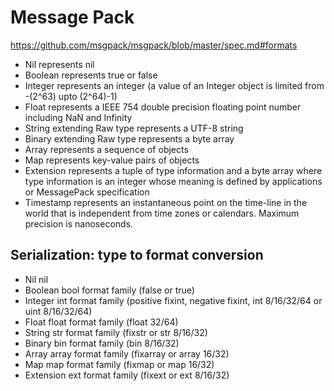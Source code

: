 # Message Pack

https://github.com/msgpack/msgpack/blob/master/spec.md#formats

* Nil represents nil
* Boolean represents true or false
* Integer represents an integer (a value of an Integer object is limited from -(2^63) upto (2^64)-1)
* Float represents a IEEE 754 double precision floating point number including NaN and Infinity
* String extending Raw type represents a UTF-8 string
* Binary extending Raw type represents a byte array
* Array represents a sequence of objects
* Map represents key-value pairs of objects
* Extension represents a tuple of type information and a byte array where type information is an integer whose meaning is defined by applications or MessagePack specification
* Timestamp represents an instantaneous point on the time-line in the world that is independent from time zones or calendars. Maximum precision is nanoseconds.

## Serialization: type to format conversion

* Nil	nil
* Boolean	bool format family (false or true)
* Integer	int format family (positive fixint, negative fixint, int 8/16/32/64 or uint 8/16/32/64)
* Float	float format family (float 32/64)
* String	str format family (fixstr or str 8/16/32)
* Binary	bin format family (bin 8/16/32)
* Array	array format family (fixarray or array 16/32)
* Map	map format family (fixmap or map 16/32)
* Extension	ext format family (fixext or ext 8/16/32)
